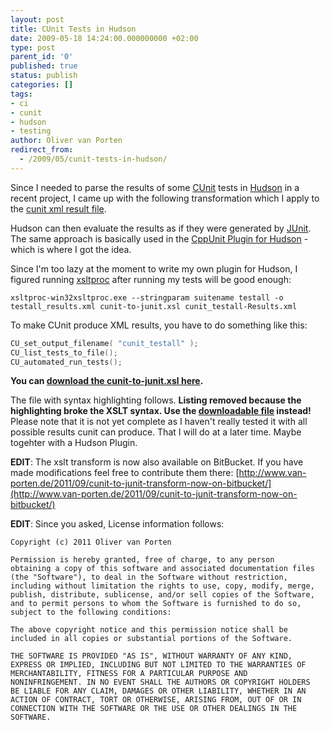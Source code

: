 ```yaml
---
layout: post
title: CUnit Tests in Hudson
date: 2009-05-18 14:24:00.000000000 +02:00
type: post
parent_id: '0'
published: true
status: publish
categories: []
tags:
- ci
- cunit
- hudson
- testing
author: Oliver van Porten
redirect_from:
  - /2009/05/cunit-tests-in-hudson/
---
```

Since I needed to parse the results of some [CUnit](http://cunit.sourceforge.net/) tests in [Hudson](https://hudson.dev.java.net/) in a recent project, I came up with the following transformation which I apply to the [cunit xml result file](http://cunit.sourceforge.net/doc/running_tests.html#automated).

Hudson can then evaluate the results as if they were generated by [JUnit](http://www.junit.org/). The same approach is basically used in the [CppUnit Plugin for Hudson](http://wiki.hudson-ci.org/display/HUDSON/CppUnit+Plugin) - which is where I got the idea.

Since I'm too lazy at the moment to write my own plugin for Hudson, I figured running [xsltproc](http://www.xmlsoft.org/XSLT/xsltproc2.html) after running my tests will be good enough:

``` console
xsltproc-win32xsltproc.exe --stringparam suitename testall -o testall_results.xml cunit-to-junit.xsl cunit_testall-Results.xml
```

To make CUnit produce XML results, you have to do something like this:

``` c
CU_set_output_filename( "cunit_testall" );
CU_list_tests_to_file();
CU_automated_run_tests();
```

**You can [download the cunit-to-junit.xsl here](http://www.van-porten.de/wp-content/uploads/2009/05/cunit-to-junit.xsl).**

The file with syntax highlighting follows. **Listing removed because the highlighting broke the XSLT syntax. Use the [downloadable file](http://www.van-porten.de/wp-content/uploads/2009/05/cunit-to-junit.xsl) instead!** Please note that it is not yet complete as I haven't really tested it with all possible results cunit can produce. That I will do at a later time. Maybe togehter with a Hudson Plugin.

**EDIT**: The xslt transform is now also available on BitBucket. If you have made modifications feel free to contribute them there: [http://www.van-porten.de/2011/09/cunit-to-junit-transform-now-on-bitbucket/](http://www.van-porten.de/2011/09/cunit-to-junit-transform-now-on-bitbucket/)

**EDIT**: Since you asked, License information follows:

``` text
Copyright (c) 2011 Oliver van Porten

Permission is hereby granted, free of charge, to any person
obtaining a copy of this software and associated documentation files
(the "Software"), to deal in the Software without restriction,
including without limitation the rights to use, copy, modify, merge,
publish, distribute, sublicense, and/or sell copies of the Software,
and to permit persons to whom the Software is furnished to do so,
subject to the following conditions:

The above copyright notice and this permission notice shall be
included in all copies or substantial portions of the Software.

THE SOFTWARE IS PROVIDED "AS IS", WITHOUT WARRANTY OF ANY KIND,
EXPRESS OR IMPLIED, INCLUDING BUT NOT LIMITED TO THE WARRANTIES OF
MERCHANTABILITY, FITNESS FOR A PARTICULAR PURPOSE AND
NONINFRINGEMENT. IN NO EVENT SHALL THE AUTHORS OR COPYRIGHT HOLDERS
BE LIABLE FOR ANY CLAIM, DAMAGES OR OTHER LIABILITY, WHETHER IN AN
ACTION OF CONTRACT, TORT OR OTHERWISE, ARISING FROM, OUT OF OR IN
CONNECTION WITH THE SOFTWARE OR THE USE OR OTHER DEALINGS IN THE
SOFTWARE.
```